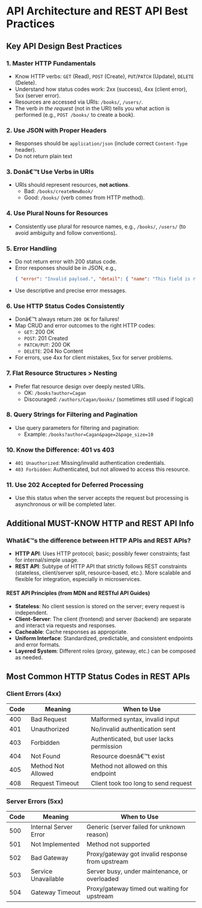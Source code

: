 
# API Architecture and REST API Best Practices

## Key API Design Best Practices

### 1. Master HTTP Fundamentals
- Know HTTP verbs: `GET` (Read), `POST` (Create), `PUT`/`PATCH` (Update), `DELETE` (Delete).
- Understand how status codes work: 2xx (success), 4xx (client error), 5xx (server error).
- Resources are accessed via URIs: `/books/`, `/users/`.
- The verb *in the request* (not in the URI) tells you what action is performed (e.g., `POST /books/` to create a book).

### 2. Use JSON with Proper Headers
- Responses should be `application/json` (include correct `Content-Type` header).
- Do not return plain text

### 3. Donâ€™t Use Verbs in URIs
- URIs should represent resources, **not actions**.
    - Bad: `/books/createNewBook/`
    - Good: `/books/` (verb comes from HTTP method).

### 4. Use Plural Nouns for Resources
- Consistently use plural for resource names, e.g., `/books/`, `/users/` (to avoid ambiguity and follow conventions).

### 5. Error Handling
- Do not return error with 200 status code.
- Error responses should be in JSON, e.g.,
  ```json
  { "error": "Invalid payload.", "detail": { "name": "This field is required." } }
  ```
- Use descriptive and precise error messages.

### 6. Use HTTP Status Codes Consistently
- Donâ€™t always return `200 OK` for failures!
- Map CRUD and error outcomes to the right HTTP codes:
  - `GET`: 200 OK
  - `POST`: 201 Created
  - `PATCH/PUT`: 200 OK
  - `DELETE`: 204 No Content
- For errors, use 4xx for client mistakes, 5xx for server problems.

### 7. Flat Resource Structures > Nesting
- Prefer flat resource design over deeply nested URIs.
  - OK: `/books?author=Cagan`
  - Discouraged: `/authors/Cagan/books/` (sometimes still used if logical)
 
### 8. Query Strings for Filtering and Pagination
- Use query parameters for filtering and pagination:
  - Example: `/books?author=Cagan&page=2&page_size=10`

### 10. Know the Difference: 401 vs 403
- `401 Unauthorized`: Missing/invalid authentication credentials.
- `403 Forbidden`: Authenticated, but not allowed to access this resource.

### 11. Use 202 Accepted for Deferred Processing
- Use this status when the server accepts the request but processing is asynchronous or will be completed later.

## Additional MUST-KNOW HTTP and REST API Info

### Whatâ€™s the difference between HTTP APIs and REST APIs?
- **HTTP API**: Uses HTTP protocol; basic; possibly fewer constraints; fast for internal/simple usage.
- **REST API**: Subtype of HTTP API that strictly follows REST constraints (stateless, client/server split, resource-based, etc.). More scalable and flexible for integration, especially in microservices.

#### REST API Principles (from MDN and RESTful API Guides)
- **Stateless**: No client session is stored on the server; every request is independent.
- **Client-Server**: The client (frontend) and server (backend) are separate and interact via requests and responses.
- **Cacheable**: Cache responses as appropriate.
- **Uniform Interface**: Standardized, predictable, and consistent endpoints and error formats.
- **Layered System**: Different roles (proxy, gateway, etc.) can be composed as needed.

## Most Common HTTP Status Codes in REST APIs

### Client Errors (4xx)
| Code | Meaning                       | When to Use                                    |
|------|-------------------------------|------------------------------------------------|
| 400  | Bad Request                   | Malformed syntax, invalid input                |
| 401  | Unauthorized                  | No/invalid authentication sent                 |
| 403  | Forbidden                     | Authenticated, but user lacks permission       |
| 404  | Not Found                     | Resource doesnâ€™t exist                         |
| 405  | Method Not Allowed            | Method not allowed on this endpoint            |
| 408  | Request Timeout               | Client took too long to send request           |

### Server Errors (5xx)
| Code | Meaning                    | When to Use                                        |
|------|----------------------------|----------------------------------------------------|
| 500  | Internal Server Error      | Generic (server failed for unknown reason)         |
| 501  | Not Implemented            | Method not supported                              |
| 502  | Bad Gateway                | Proxy/gateway got invalid response from upstream   |
| 503  | Service Unavailable        | Server busy, under maintenance, or overloaded      |
| 504  | Gateway Timeout            | Proxy/gateway timed out waiting for upstream       |

